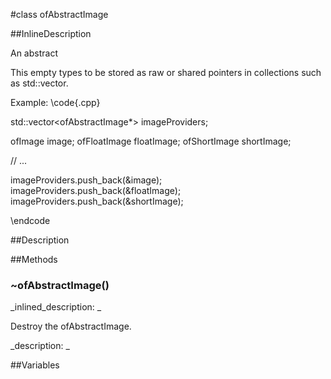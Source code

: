 #class ofAbstractImage


<!--
_visible: True_
_advanced: True_
_istemplated: False_
-->

##InlineDescription

An abstract 

This empty 
types to be stored as raw or shared pointers in collections such as
std::vector.

Example:
\code{.cpp}

std::vector<ofAbstractImage*> imageProviders;

ofImage image;
ofFloatImage floatImage;
ofShortImage shortImage;

// ...

imageProviders.push_back(&image);
imageProviders.push_back(&floatImage);
imageProviders.push_back(&shortImage);

\endcode





##Description





##Methods



### ~ofAbstractImage()

<!--
_syntax: ~ofAbstractImage()_
_name: ~ofAbstractImage_
_returns: _
_returns_description: _
_parameters: _
_access: public_
_version_started: 007_
_version_deprecated: _
_summary: _
_constant: False_
_static: False_
_visible: True_
_advanced: False_
-->

_inlined_description: _

Destroy the ofAbstractImage.





_description: _







<!----------------------------------------------------------------------------->

##Variables



